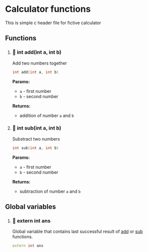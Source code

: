 # Calculator functions

This is simple c header file for fictive calculator

## Functions

1. ### 🔹 int add(int a, int b)

    Add two numbers together
    

    ```cpp
    int add(int a, int b)
    ```

    **Params:**

    - `a` - first number
    - `b` - second number

    **Returns:**

    - addition of number `a` and `b`

1. ### 🔹 int sub(int a, int b)

    Substract two numbers
    

    ```cpp
    int sub(int a, int b)
    ```

    **Params:**

    - `a` - first number
    - `b` - second number

    **Returns:**

    - subtraction of number `a` and `b`

## Global variables

1. ### 🔧 extern int ans

    Global variable that contains last successful result of [add](#add) or [sub](#sub) functions.

    ```cpp
    extern int ans
    ```

